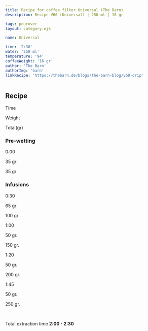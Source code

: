 ```yaml
---
title: Recipe for coffee filter Universal (The Barn)
description: Recipe V60 (Universal) | 250 ml | 16 gr

tags: pourover
layout: category.njk

name: Universal

time: '2:30'
water: '250 ml'
temperature: '94'
coffeeWeight: '16 gr'
author: 'The Barn'
authorImg: 'barn'
linkRecipe: 'https://thebarn.de/blogs/the-barn-blog/v60-drip'
---
```


## Recipe


<div class="time-line">

Time

Weight

Total(gr)

</div>

### Pre-wetting

<div class="time-line">

0:00

35 gr

35 gr

</div>

### Infusions

<div class="time-line">

0:30

65 gr

100 gr

</div>

<div class="time-line">

1:00

50 gr.

150 gr.

</div>

<div class="time-line">

1:20

50 gr.

200 gr.

</div>

<div class="time-line">

1:45

50 gr.

250 gr.

</div>

<br>

Total extraction time __2:00 - 2:30__

<br>


